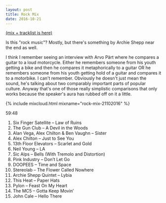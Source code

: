```yaml
---
layout: post
title: Rock Mix
date: 2016-10-21
---
```


[(mix + tracklist is here)](/2016/10/21/rock-mix/#tracklist)

Is this "rock music"? Mostly, but there's something by Archie Shepp near the end as well.

I think I remember seeing an interview with Arvo Pärt where he compares a guitar to a loud motorcycle. Either he remembers someone from his youth getting a bike and then he compares it metaphorically to a guitar OR he remembers someone from his youth getting hold of a guitar and compares it to a motorbike. I can't remember. Obviously he doesn't just mean the sound, he's talking about two comparably important parts of popular culture. Anyway that's one of those really simplistic comparisons that only works because the speaker's aura has rubbed off on it a little.
<a name="tracklist"></a>
<!-- more -->

{% include mixcloud.html mixname="rock-mix-21102016" %}

59:48

1. Six Finger Satellite – Law of Ruins
2. The Gun Club – A Devil in the Woods
3. Alan Vega, Alex Chilton & Ben Vaughn – Sister
4. Alex Chilton – Just to See You
5. 13th Floor Elevators – Scarlet and Gold
6. Neil Young – LA
7. Sic Alps – Bells (With Tremolo and Distortion)
8. Pink Industry – Don’t Let Go
9. DOOPEES – Time and Space
10. Stereolab – The Flower Called Nowhere
11. Archie Shepp Quintet – Lybia
12. This Heat – Paper Hats
13. Pylon – Feast On My Heart
14. The MC5 – Gotta Keep Movin’
15. John Cale – Hello There